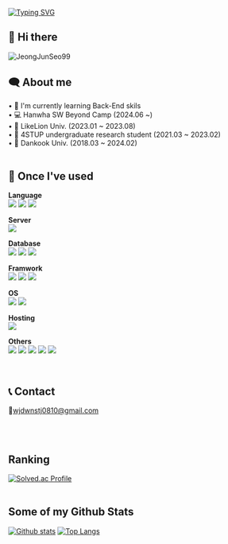 <!--
![header](https://capsule-render.vercel.app/api?type=waving&reversal=true&color=10:1d6fec,90:06bff0&text=Welcome%20to%20Jun's%20GitHub&fontColor=e7e7e7&fontSize=40&&fontAlign=70&fontAlignY=35)
-->

[![Typing SVG](https://readme-typing-svg.demolab.com?font=Permanent+Marker&size=40&duration=3000&pause=1500&color=2288F7&random=false&width=900&height=100&lines=%F0%9F%8C%8F+Hello%2C+World!+%F0%9F%92%BB+Welcom+to+my+Github)](https://git.io/typing-svg)

## 👋 Hi there 
<p align=left> <img src=https://komarev.com/ghpvc/?username=JeongJunSeo99 alt=JeongJunSeo99 /> </p>

## 🗨️ About me
<p align='left'> 
• 🎍 I'm currently learning Back-End skils
  <br/>
• 💻 Hanwha SW Beyond Camp (2024.06 ~)
  <br/>
• 🦁 LikeLion Univ. (2023.01 ~ 2023.08)
  <br/>
• 🧪 4STUP undergraduate research student (2021.03 ~ 2023.02)
  <br/>
• 🏫 Dankook Univ. (2018.03 ~ 2024.02)
 
<br/>
<br/>

## 🔨 Once I've used
<strong>Language</strong>
<br/>
<img src="https://img.shields.io/badge/java-007396?style=flat-square&logo=java&logoColor=white"/> <img src="https://img.shields.io/badge/JavaScript-F7DF1E?style=flat-square&logo=javascript&logoColor=black"/> <img src="https://img.shields.io/badge/Python-3776AB?style=flat-square&logo=Python&logoColor=white"/>

<strong>Server</strong>
<br/>
<img src="https://img.shields.io/badge/Apache Tomcat-F8DC75?style=flat-square&logo=apachetomcat&logoColor=black"/>

<strong>Database</strong>
<br/>
<img src="https://img.shields.io/badge/MySQL-4479A1?style=flat-square&logo=MySQL&logoColor=white"/> <img src="https://img.shields.io/badge/MongoDB-47A248?style=flat-square&logo=MongoDB&logoColor=white"/>	<img src="https://img.shields.io/badge/Redis-FF4438?style=flat-square&logo=Redis&logoColor=white"/>

<strong>Framwork</strong>
<br/>
<img src="https://img.shields.io/badge/springboot-6DB33F?style=flat-square&logo=springboot&logoColor=white"/> <img src="https://img.shields.io/badge/Node.js-339933?style=flat-square&logo=Node.js&logoColor=white"/> <img src="https://img.shields.io/badge/Express-000000?style=flat-square&logo=Express&logoColor=white"/>

<strong>OS</strong>
<br/>
<img src="https://img.shields.io/badge/Linux-FCC624?style=flat-square&logo=linux&logoColor=black"/> <img src="https://img.shields.io/badge/Ubuntu-E95420?style=flat-square&logo=Ubuntu&logoColor=white"/>

<strong>Hosting</strong>
<br/>
<img src="https://img.shields.io/badge/Amazon AWS-232F3E?style=flat-square&logo=amazonaws&logoColor=white"/>

<strong>Others</strong>
<br/>
<img src="https://img.shields.io/badge/notion-000000?style=flat-square&logo=notion&logoColor=white"/> <img src="https://img.shields.io/badge/Postman-FF6C37?style=flat-square&logo=Postman&logoColor=white"/> <img src="https://img.shields.io/badge/GitHub-181717?style=flat-square&logo=GitHub&logoColor=white"/> <img src="https://img.shields.io/badge/mosquitto-3C5280?style=flat-square&logo=eclipsemosquitto&logoColor=white"/> 
 <img src="https://img.shields.io/badge/springsecurity-6DB33F?style=flat-square&logo=springsecurity&logoColor=white"/>

<br/>

## 📞 Contact 
📧wjdwnstj0810@gmail.com 
<!--
<img src="https://img.shields.io/badge/wjdwnstj0810@gmail.com-EA4335?style=for-the-badge&logo=gmail&logoColor=white"> <img src="https://img.shields.io/badge/www.instagram.com/jjsi_99/-E4405F?style=for-the-badge&logo=instagram&logoColor=white"> <img src="https://img.shields.io/badge/JeongJunSeo99-181717?style=for-the-badge&logo=github&logoColor=white">
-->
<br/>
<br/>

## Ranking
[![Solved.ac Profile](http://mazassumnida.wtf/api/v2/generate_badge?boj=wnstj0810)](https://solved.ac/wnstj0810/)
<br/>
<br/>

## Some of my Github Stats


[![Github stats](https://github-readme-stats.vercel.app/api?username=JeongJunSeo99&show_icons=true&include_all_commits=true)](https://github.com/JeongJunSeo99/github-readme-stats)
[![Top Langs](https://github-readme-stats.vercel.app/api/top-langs/?username=JeongJunSeo99&layout=compact)](https://github.com/JeongJunSeo99/github-readme-stats)
